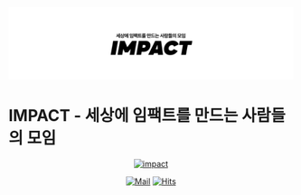 ![impact](https://github.com/IMPACT-ORG/.github/blob/main/images/banner.jpg)

# IMPACT - 세상에 임팩트를 만드는 사람들의 모임

<div align=center>

[![impact](https://img.shields.io/badge/impact-impact-blue)](https://impact.impact)

[![Mail](https://img.shields.io/badge/Gmail-d14836?style=flat-square&logo=Gmail&logoColor=white&link=mailto:org.impact.team@gmail.com)](mailto:org.impact.team@gmail.com)
[![Hits](https://hits.seeyoufarm.com/api/count/incr/badge.svg?url=https://github.com/impact-org)](https://hits.seeyoufarm.com)

</div>
